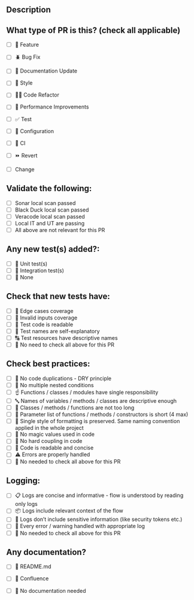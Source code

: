 ## Description

<!-- 
Please do not leave this blank 
This PR [adds/removes/fixes/replaces] the [feature/bug/etc]. 
-->

## What type of PR is this? (check all applicable)

- [ ] 🍕 Feature
- [ ] 🪲 Bug Fix
- [ ] 📝 Documentation Update
- [ ] 🎨 Style
- [ ] 🧑‍💻 Code Refactor
- [ ] 🚀 Performance Improvements
- [ ] ✅ Test
- [ ] 🤖 Configuration
- [ ] 🔁 CI
- [ ] ⏩ Revert
- [ ] Change


## Validate the following:

- [ ] Sonar local scan passed
- [ ] Black Duck local scan passed
- [ ] Veracode local scan passed
- [ ] Local IT and UT are passing
- [ ] All above are not relevant for this PR

## Any new test(s) added?:

- [ ] 🔧 Unit test(s)
- [ ] 🔩 Integration test(s)
- [ ] 🙅 None

## Check that new tests have:

- [ ] 🔪 Edge cases coverage
- [ ] 🚫 Invalid inputs coverage
- [ ] 📖 Test code is readable
- [ ] 📢 Test names are self-explanatory
- [ ] 🔠 Test resources have descriptive names 
- [ ] 🙅 No need to check all above for this PR

## Check best practices:

- [ ] 👯 No code duplications - DRY principle
- [ ] 🏯 No multiple nested conditions
- [ ] ☝️ Functions / classes / modules have single responsibility
- [ ] 🔤 Names of variables / methods / classes are descriptive enough
- [ ] 📜 Classes / methods / functions are not too long
- [ ] 📏 Parameter list of functions / methods / constructors is short (4 max)
- [ ] 🎨 Single style of formatting is preserved. Same naming convention applied in the whole project
- [ ] 🔮 No magic values used in code
- [ ] 🔗 No hard coupling in code
- [ ] 📖 Code is readable and concise  
- [ ] ⚠️ Errors are properly handled
- [ ] 🙅 No needed to check all above for this PR

## Logging:

- [ ] 📋 Logs are concise and informative - flow is understood by reading only logs
- [ ] 📦 Logs include relevant context of the flow
- [ ] 🔑 Logs don’t include sensitive information (like security tokens etc.)
- [ ] 🚧 Every error / warning handled with appropriate log
- [ ] 🙅 No needed to check all above for this PR

## Any documentation?

- [ ] 📜 README.md
- [ ] 📑 Confluence
- [ ] 🙅 No documentation needed


